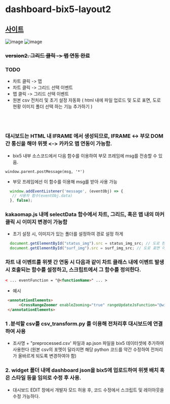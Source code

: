 # dashboard-bix5-layout2
## [사이트](https://dashboard-bix5-layout2.netlify.app/)

![image](https://user-images.githubusercontent.com/86655177/220827586-7828d152-8cd8-4737-a8ef-520bf2cb5447.png)
![image](https://user-images.githubusercontent.com/86655177/220827606-180bc39c-ec87-40c9-9757-25149cde62d4.png)



###  ~~version2. 그리드 클릭 -> 맵 연동 완료~~
### TODO
- 차트 클릭 -> 맵
- 차트 클릭 -> 그리드 선택 이벤트
- 맵 클릭 -> 그리드 선택 이벤트
- 원본 csv 전처리 및 초기 설정 자동화 ( html 내에 파일 업로드 및 도로 표면, 도로 현황 이미지 폴더 선택 하는 기능 추가하기 )

<br>
<br>

### 대시보드는 HTML 내 IFRAME 에서 생성되므로, IFRAME <-> 부모 DOM 간 통신을 해야 위젯 <-> 카카오 맵 연동이 가능함.
- bix5 내부 소스코드에서 다음 함수를 이용하여 부모 프레임에 msg를 전송할 수 있음.
```
window.parent.postMessage(msg, '*')
```
- 부모 프레임에선 이 함수를 이용해 msg를 받아 사용 가능
 ```JavaScript
   window.addEventListener('message', (eventObj) => {
    // 사용자 함수(eventObj.data)
   }, false);
   ```
### kakaomap.js 내에 selectData 함수에서 차트, 그리드, 혹은 맵 내의 마커 클릭 시 이미지 변경이 가능함
- 초기 설정 시, 이미지가 있는 폴더를 설정하여 경로 설정 하게 
```JavaScript
  document.getElementById("status_img").src = status_img_src; // 도로 현황 이미지 변경
  document.getElementById("surf_img").src = surf_img_src; // 도로 표면 이미지 변경
  ```
### 차트 내 이벤트를 위젯 간 연동 시 다음과 같이 차트 클래스 내에 이벤트 발생 시 호출되는 함수를 설정하고, 스크립트에서 그 함수를 정의한다.
```html
< ... eventFunction = "@<functionName>" ... >
```
- 예시
```html
 <annotationElements>
      <CrossRangeZoomer enableZooming="true" rangeUpdateJsFunction="@widget.rangeFunc"/>
 </annotationElements>
```



### 1 .분석할 csv를 csv_transform.py 를 이용해 전처리후 대시보드에 연결하여 사용
- 조사명 + "preprocessed.csv' 파일과 ap.json 파일을 bix5 데이터셋에 추가하여 사용한다 (원본 csv의 포멧이 달라지면 해당 python 코드를 약간 수정하여 전처리가 올바르게 되도록 변경하여야 함)

### 2. widget 폴더 내에 dashboard json을 bix5에 업로드하여 위젯 배치 혹은 스타일 등을 임의로 수정 후 사용.
- 대시보드 EDIT 창에서 개발자 모드 허용 후, 코드 수정에서 스크립트 및 레이아웃을 수정 가능하다.







